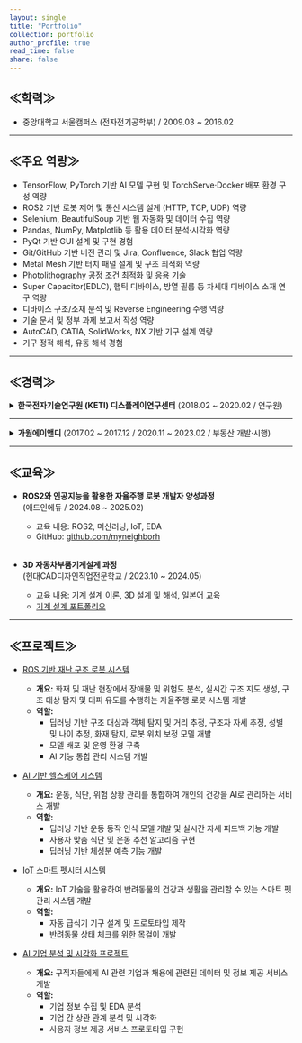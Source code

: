 ```yaml
---
layout: single
title: "Portfolio"
collection: portfolio
author_profile: true
read_time: false
share: false
---
```



## ≪학력≫
- 중앙대학교 서울캠퍼스 (전자전기공학부) / 2009.03 ~ 2016.02

---

## ≪주요 역량≫

- TensorFlow, PyTorch 기반 AI 모델 구현 및 TorchServe·Docker 배포 환경 구성 역량  
- ROS2 기반 로봇 제어 및 통신 시스템 설계 (HTTP, TCP, UDP) 역량 
- Selenium, BeautifulSoup 기반 웹 자동화 및 데이터 수집 역량  
- Pandas, NumPy, Matplotlib 등 활용 데이터 분석·시각화 역량  
- PyQt 기반 GUI 설계 및 구현 경험
- Git/GitHub 기반 버전 관리 및 Jira, Confluence, Slack 협업 역량
- Metal Mesh 기반 터치 패널 설계 및 구조 최적화 역량  
- Photolithography 공정 조건 최적화 및 응용 기술  
- Super Capacitor(EDLC), 햅틱 디바이스, 방열 필름 등 차세대 디바이스 소재 연구 역량  
- 디바이스 구조/소재 분석 및 Reverse Engineering 수행 역량  
- 기술 문서 및 정부 과제 보고서 작성 역량  
- AutoCAD, CATIA, SolidWorks, NX 기반 기구 설계 역량  
- 기구 정적 해석, 유동 해석 경험

---

## ≪경력≫

<details>
<summary><strong>한국전자기술연구원 (KETI) 디스플레이연구센터</strong> (2018.02 ~ 2020.02 / 연구원)</summary>

<br>

<strong>(1) Metal Mesh 터치 패널 개발</strong><br>
- 기존 ITO 전극의 느린 응답 속도 및 유연기판 부적합 문제 해결<br>
- Metal Mesh 전극 구조 설계 및 Photolithography 공정 조건 최적화<br>
- 고해상도 / 고주사율 / 플렉서블 디스플레이 제품 적용 가능성 확보<br>
<div style="display: flex; gap: 10px; flex-wrap: wrap;">
  <div style="flex: 1; min-width: 45%;">
    <img src="https://github.com/user-attachments/assets/e56125d7-9042-4306-92e0-72db2b6a0070" alt="Metal Mesh1" style="width:100%; height:auto;">
  </div>
  <div style="flex: 1; min-width: 45%;">
    <img src="https://github.com/user-attachments/assets/8db5a55b-8fc4-4c98-9f78-537a87ca65ab" alt="Metal Mesh2" style="width:100%; height:auto;">
  </div>
</div>
<br>

<strong>(2) 거울형 터치 패널 개발</strong><br>
- Metal Mesh 전극 기반 Mirror Display용 터치 패널 설계 및 공정 개발<br>
- 고투과율·고반사율을 동시에 확보한 구조 설계<br>
<div style="display: flex; gap: 10px; flex-wrap: wrap;">
  <div style="flex: 1; min-width: 45%;">
    <img src="https://github.com/user-attachments/assets/ab6cbb10-c2e8-4983-9289-3c0e2fff72ae" alt="거울형 터치패널" style="width:100%; height:auto;">
  </div>
</div>
<br>

<strong>(3) Stylus Pen + 손 인식 단일 Layer 터치 패널 개발</strong><br>
- Stylus Pen + 손 인식 가능한 단일 Layer 터치 패널 설계<br>
- Layer 축소로 공정 간소화 및 생산성 향상<br>
- 정부 과제 목표 성과 달성<br>
<div style="display: flex; gap: 10px; flex-wrap: wrap;">
  <div style="flex: 1; min-width: 45%;">
    <img src="https://github.com/user-attachments/assets/e338f865-4198-41f5-9173-77bd0411c79f" alt="Stylus 1" style="width:100%; height:auto;">
  </div>
  <div style="flex: 1; min-width: 45%;">
    <img src="https://github.com/user-attachments/assets/f6c14137-960b-4d25-9808-6596c4ad23b1" alt="Stylus 2" style="width:100%; height:auto;">
  </div>
  <div style="flex: 1; min-width: 45%;">
    <img src="https://github.com/user-attachments/assets/275d2b98-82fa-4c2e-8ed6-496b03551b5f" alt="Stylus 3" style="width:100%; height:auto;">
  </div>
</div>
<br>

<strong>(4) 햅틱 디바이스 연구</strong><br>
- 전극 패턴 / 입력 파형 / 주파수 변화에 따른 감각 반응 실험 설계<br>
- 자극 조건에 따라 사용자별 인지 감도 및 반응 다양성 확인<br>
<div style="display: flex; gap: 10px; flex-wrap: wrap;">
  <div style="flex: 1; min-width: 45%;">
    <img src="https://github.com/user-attachments/assets/b56ba3ac-6b44-48a7-8ffe-84e9f0cae71d" alt="햅틱" style="width:100%; height:auto;">
  </div>
</div>
<br>

<strong>(6) 분석 및 기술 문서 작성</strong><br>
- Reverse Engineering<br>
- 디바이스 구조 / 소재 분석, 외부 의뢰 샘플 분석<br>
- 시험 결과 보고서 및 정부 과제 보고서 작성<br>
<div style="display: flex; gap: 10px; flex-wrap: wrap;">
  <div style="flex: 1; min-width: 45%;">
    <img src="https://github.com/user-attachments/assets/deb2e8f5-a1c7-4689-9a37-3d3945dc5915" alt="RE 1" style="width:100%; height:auto;">
  </div>
  <div style="flex: 1; min-width: 45%;">
    <img src="https://github.com/user-attachments/assets/60a43e2d-b4ed-4068-ad44-b8aa3f15fcbd" alt="RE 2" style="width:100%; height:auto;">
  </div>
  <div style="flex: 1; min-width: 45%;">
    <img src="https://github.com/user-attachments/assets/cc5aec11-6805-431c-b62d-e324a7202e9d" alt="RE 3" style="width:100%; height:auto;">
  </div>
</div>
<br>

<strong>(7) 장비 운용</strong><br>
- 공정 및 분석 장비 전반 운용 능력 보유<br>

<table>
  <thead>
    <tr>
      <th>장비 분류</th>
      <th>장비 목록</th>
    </tr>
  </thead>
  <tbody>
    <tr><td>포토리소그래피</td><td>Spin Coater, Mask Aligner</td></tr>
    <tr><td>디스플레이·반도체 공정</td><td>DC Sputter, Thermal Evaporator, E-beam Evaporator, O₂ Plasma Asher</td></tr>
    <tr><td>분석·연구 장비</td><td>Optical Microscope, Confocal Microscope, AFM, Alpha Step, SEM, FE-SEM, FIB, CP</td></tr>
    <tr><td>기타 장비</td><td>Keithley Source Meter, Oscilloscope, Battery Cycler, Laser Repair System, Screen Printer, Laminator, LFA, FLIR Thermography Camera</td></tr>
  </tbody>
</table>

<div style="display: flex; gap: 10px; flex-wrap: wrap;">
  <div style="flex: 1; min-width: 45%;">
    <img src="https://github.com/user-attachments/assets/940f9320-2872-4caa-9e18-9e678e62ed96" alt="SEM" style="width:100%; height:auto;">
  </div>
  <div style="flex: 1; min-width: 45%;">
    <img src="https://github.com/user-attachments/assets/4fa87b1d-596f-4fd6-9f7d-cd98e40efe96" alt="AFM" style="width:100%; height:auto;">
  </div>
  <div style="flex: 1; min-width: 45%;">
    <img src="https://github.com/user-attachments/assets/48e3a6dc-f175-4932-bc23-a782fdfd554b" alt="LFA" style="width:100%; height:auto;">
  </div>
</div>

</details>

---

<details>
<summary><strong>가원에이앤디</strong> (2017.02 ~ 2017.12 / 2020.11 ~ 2023.02 / 부동산 개발·시행)</summary>

<br>

<strong>(1) 부동산 개발 및 사업화</strong><br>
- 개발 잠재 토지 발굴 → 사업 기획 및 고객 판매까지 전 과정 수행<br>
- 지역 여건 분석, 수요 예측, 사업성 검토<br><br>

<strong>(2) 현장 및 인허가 업무</strong><br>
- 공사 현장 실무 관리 및 점검<br>
- 토지 및 건축 도면 검토<br>
- 각종 인허가 진행 업무 (지자체 협의, 서류 제출 등)<br>

</details>

---

## ≪교육≫
- <strong>ROS2와 인공지능을 활용한 자율주행 로봇 개발자 양성과정</strong><br>
  (애드인에듀 / 2024.08 ~ 2025.02)<br>
  - 교육 내용: ROS2, 머신러닝, IoT, EDA<br>
  - GitHub: [github.com/myneighborh](https://github.com/myneighborh)<br><br>


- <strong>3D 자동차부품기계설계 과정</strong><br>
  (현대CAD디자인직업전문학교 / 2023.10 ~ 2024.05)<br>
  - 교육 내용: 기계 설계 이론, 3D 설계 및 해석, 일본어 교육
  - [기계 설계 포트폴리오](https://docs.google.com/presentation/d/1zHoYsQDK4suuZ4vuVmza5WFN8ShzvMDtqMorxdukd4w/edit?usp=sharing)

---

## ≪프로젝트≫

- [ROS 기반 재난 구조 로봇 시스템](https://github.com/addinedu-ros-7th/ros-repo-4)  
  - **개요:** 화재 및 재난 현장에서 장애물 및 위험도 분석, 실시간 구조 지도 생성, 구조 대상 탐지 및 대피 유도를 수행하는 자율주행 로봇 시스템 개발  
  - **역할:**  
    - 딥러닝 기반 구조 대상과 객체 탐지 및 거리 추정, 구조자 자세 추정, 성별 및 나이 추정, 화재 탐지, 로봇 위치 보정 모델 개발
    - 모델 배포 및 운영 환경 구축
    - AI 기능 통합 관리 시스템 개발

- [AI 기반 헬스케어 시스템](https://github.com/addinedu-ros-7th/deeplearning-repo-5)  
  - **개요:** 운동, 식단, 위험 상황 관리를 통합하여 개인의 건강을 AI로 관리하는 서비스 개발  
  - **역할:**  
    - 딥러닝 기반 운동 동작 인식 모델 개발 및 실시간 자세 피드백 기능 개발  
    - 사용자 맞춤 식단 및 운동 추천 알고리즘 구현  
    - 딥러닝 기반 체성분 예측 기능 개발

- [IoT 스마트 펫시터 시스템](https://github.com/addinedu-ros-7th/iot-repo-1)  
  - **개요:** IoT 기술을 활용하여 반려동물의 건강과 생활을 관리할 수 있는 스마트 펫 관리 시스템 개발  
  - **역할:**  
    - 자동 급식기 기구 설계 및 프로토타입 제작  
    - 반려동물 상태 체크를 위한 목걸이 개발
      
- [AI 기업 분석 및 시각화 프로젝트](https://github.com/addinedu-ros-7th/eda-repo-4)  
  - **개요:** 구직자들에게 AI 관련 기업과 채용에 관련된 데이터 및 정보 제공 서비스 개발  
  - **역할:**  
    - 기업 정보 수집 및 EDA 분석  
    - 기업 간 상관 관계 분석 및 시각화  
    - 사용자 정보 제공 서비스 프로토타입 구현
